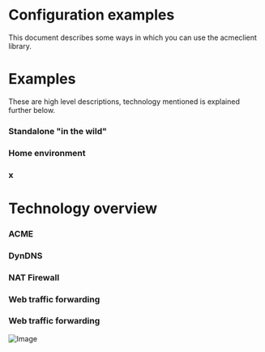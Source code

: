 # Configuration examples
This document describes some ways in which you can use the acmeclient library.

# Examples

These are high level descriptions, technology mentioned is explained further below.

### Standalone "in the wild"



### Home environment

### x

# Technology overview

### ACME

### DynDNS

### NAT Firewall

### Web traffic forwarding

### Web traffic forwarding

![Image](Drawing-pictures.png "drawing")
